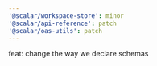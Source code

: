 ```yaml
---
'@scalar/workspace-store': minor
'@scalar/api-reference': patch
'@scalar/oas-utils': patch
---
```


feat: change the way we declare schemas
